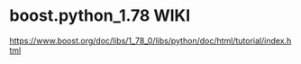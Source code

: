 # boost.python_1.78 WIKI
https://www.boost.org/doc/libs/1_78_0/libs/python/doc/html/tutorial/index.html
